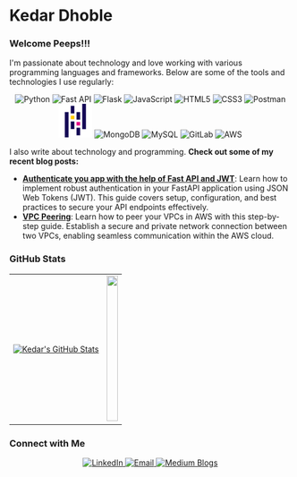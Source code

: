 # Kedar Dhoble

### Welcome Peeps!!!

I'm passionate about technology and love working with various programming languages and frameworks. Below are some of the tools and technologies I use regularly:

<!--🖼️🖼️INTEREST LOGOS-->
<p align="center">
  <img src="https://www.vectorlogo.zone/logos/python/python-icon.svg" width="60" alt="Python">
  <img src="https://cdn.icon-icons.com/icons2/3913/PNG/96/fastapi_logo_icon_248575.png" width="60" alt="Fast API">
  <img src="https://www.vectorlogo.zone/logos/pocoo_flask/pocoo_flask-icon.svg" width="60" alt="Flask">
  <img src="https://www.vectorlogo.zone/logos/javascript/javascript-icon.svg" width="60" alt="JavaScript">
  <img src="https://www.vectorlogo.zone/logos/w3_html5/w3_html5-icon.svg" width="60" alt="HTML5">
  <img src="https://www.vectorlogo.zone/logos/w3_css/w3_css-icon.svg" width="60" alt="CSS3">
  <img src="https://www.vectorlogo.zone/logos/getpostman/getpostman-icon.svg" width="60" alt="Postman">
  <img src="https://raw.githubusercontent.com/devicons/devicon/1119b9f84c0290e0f0b38982099a2bd027a48bf1/icons/pandas/pandas-original.svg" width="60" alt="Pandas">
  <img src="https://www.vectorlogo.zone/logos/mongodb/mongodb-icon.svg" width="60" alt="MongoDB">
  <img src="https://www.vectorlogo.zone/logos/mysql/mysql-icon.svg" width="60" alt="MySQL">
  <!-- <img src="https://raw.githubusercontent.com/github/explore/80688e429a7d4ef2fca1e82350fe8e3517d3494d/topics/visual-studio-code/visual-studio-code.png" width="60" alt="VS Code"> -->
  <!-- <img src="https://www.vectorlogo.zone/logos/linux/linux-icon.svg" width="60" alt="Linux"> -->
  <!-- <img src="https://www.vectorlogo.zone/logos/golang/golang-icon.svg" width="60" alt="Golang"> -->
  <!-- <img src="https://www.vectorlogo.zone/logos/opencv/opencv-icon.svg" width="60" alt="OpenCV"> -->
  <img src="https://www.vectorlogo.zone/logos/gitlab/gitlab-icon.svg" width="60" alt="GitLab">
  <img src="https://raw.githubusercontent.com/todogroup/todogroup.org/1d3dc3dccb59fbbb4cc7a39db5d173e2cd33d8a4/static/img/logo_aws.svg" width="60" alt="AWS">
</p>

I also write about technology and programming. 
**Check out some of my recent blog posts:**

- **[Authenticate you app with the help of Fast API and JWT](https://medium.com/@kedardhoble2001/flawless-authentication-with-fastapi-and-json-web-tokens-45dde7223d9c)**: Learn how to implement robust authentication in your FastAPI application using JSON Web Tokens (JWT). This guide covers setup, configuration, and best practices to secure your API endpoints effectively.
- **[VPC Peering](https://medium.com/@kedardhoble2001/step-by-step-guide-to-vpc-peering-d7f866318034)**: Learn how to peer your VPCs in AWS with this step-by-step guide. Establish a secure and private network connection between two VPCs, enabling seamless communication within the AWS cloud.

### GitHub Stats

<table>
  <tr>
    <td>
      <a href="https://github.com/kedardhoble/github-readme-stats">
        <img
          alt="Kedar's GitHub Stats"
          src="https://github-readme-stats.vercel.app/api?username=kedardhoble&show_icons=true&count_private=true&theme=react&hide_border=true&bg_color=0D1117"
        />
      </a>
    </td>
    <td>
      <img
        src="https://github-readme-stats.vercel.app/api/top-langs/?username=kedardhoble&theme=react&hide_border=true&bg_color=0D1117"
        height="260px"
        width="100%"
      />
    </td>
  </tr>
</table>

### Connect with Me

<p align="center">
  <a href="https://www.linkedin.com/in/kedar-dhoble-32359718b/" target="_blank">
    <img src="https://www.vectorlogo.zone/logos/linkedin/linkedin-icon.svg" width="30" alt="LinkedIn">
  </a>
  <a href="mailto:kedardhoble2001@gmail.com" target="_blank">
    <img src="https://www.vectorlogo.zone/logos/gmail/gmail-icon.svg" width="30" alt="Email">
  </a>
  <a href="https://medium.com/@kedardhoble2001" target="_blank">
    <img src="https://upload.vectorlogo.zone/logos/medium/images/43c41ba8-9de2-453d-92dc-500dab4e316a.svg" width="30" alt="Medium Blogs">
  </a>
</p>
